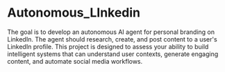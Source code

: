 # Autonomous_LInkedin
The goal is to develop an autonomous AI agent for personal branding on LinkedIn. The agent should research, create, and post content to a user's LinkedIn profile. This project is designed to assess your ability to build intelligent systems that can understand user contexts, generate engaging content, and automate social media workflows.
